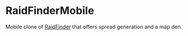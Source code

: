 # RaidFinderMobile

Mobile clone of [RaidFinder](https://github.com/Admiral-Fish/RaidFinder) that offers spread generation and a map den.
